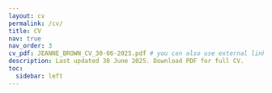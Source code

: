 ```yaml
---
layout: cv
permalink: /cv/
title: CV
nav: true
nav_order: 3
cv_pdf: JEANNE_BROWN_CV_30-06-2025.pdf # you can also use external links here
description: Last updated 30 June 2025. Download PDF for full CV.
toc:
  sidebar: left
---
```



